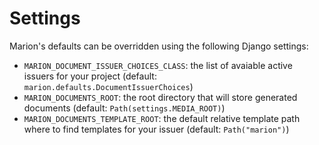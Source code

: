 # Settings

Marion's defaults can be overridden using the following Django settings:


* `MARION_DOCUMENT_ISSUER_CHOICES_CLASS`: the list of avaiable active issuers
  for your project (default: `marion.defaults.DocumentIssuerChoices`)
* `MARION_DOCUMENTS_ROOT`: the root directory that will store generated
  documents (default: `Path(settings.MEDIA_ROOT)`)
* `MARION_DOCUMENTS_TEMPLATE_ROOT`: the default relative template path where to
  find templates for your issuer (default: `Path("marion")`)
